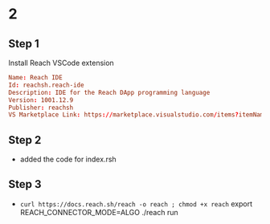 # 2

## Step 1

Install Reach VSCode extension

```.toml
Name: Reach IDE
Id: reachsh.reach-ide
Description: IDE for the Reach DApp programming language
Version: 1001.12.9
Publisher: reachsh
VS Marketplace Link: https://marketplace.visualstudio.com/items?itemName=reachsh.reach-ide
```

## Step 2

- added the code for index.rsh

## Step 3

- `curl https://docs.reach.sh/reach -o reach ; chmod +x reach` <!-- to Install reach.sh -->
export REACH_CONNECTOR_MODE=ALGO
./reach run

